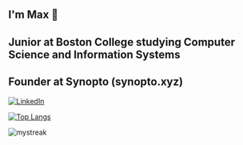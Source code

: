 ## I'm Max 👋
## Junior at Boston College studying Computer Science and Information Systems
## Founder at Synopto (synopto.xyz)

<a href="https://www.linkedin.com/in/maxpintchouk/" target="_blank"><img src="https://img.shields.io/badge/LinkedIn-%230077B5.svg?&style=flat-square&logo=linkedin&logoColor=white" alt="LinkedIn"></a>

[![Top Langs](https://github-readme-stats.vercel.app/api/top-langs/?username=pintchom&layout=donut&theme=radical)](https://github.com/pintchom/github-readme-stats)

<img src="https://github-readme-streak-stats.herokuapp.com/?user=pintchom&theme=tokyonight" alt="mystreak"/>

<!--
**pintchom/pintchom** is a ✨ _special_ ✨ repository because its `README.md` (this file) appears on your GitHub profile.

Here are some ideas to get you started:

- 🔭 I’m currently working on ...
- 🌱 I’m currently learning ...
- 👯 I’m looking to collaborate on ...
- 🤔 I’m looking for help with ...
- 💬 Ask me about ...
- 📫 How to reach me: ...
- 😄 Pronouns: ...
- ⚡ Fun fact: ...
-->
